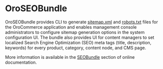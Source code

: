 # OroSEOBundle

OroSEOBundle provides CLI to generate [sitemap.xml](https://www.sitemaps.org/protocol.html) and [robots.txt](http://www.robotstxt.org/) files for the OroCommerce application and enables management console administrators to configure sitemap generation options in the system configuration UI. The bundle also provides UI for content managers to set localized Search Engine Optimization (SEO) meta tags (title, description, keywords) for every product, category, content node, and CMS page.

More information is available in the [SEOBundle](https://doc.oroinc.com/bundles/commerce/SEOBundle/) section of online documentation.
